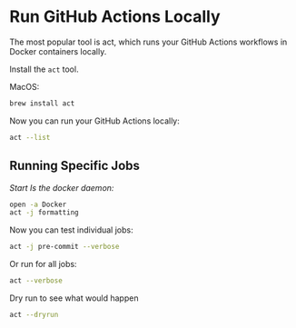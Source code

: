 # Run GitHub Actions Locally

The most popular tool is act, which runs your GitHub Actions workflows in Docker containers locally.

Install the ``act`` tool.

MacOS:

```sh
brew install act
```

Now you can run your GitHub Actions locally:

```sh
act --list
```

## Running Specific Jobs

_Start Is the docker daemon:_
```sh
open -a Docker
act -j formatting
```

Now you can test individual jobs:
```sh
act -j pre-commit --verbose
```

Or run for all jobs:
```sh
act --verbose
```

Dry run to see what would happen
```sh
act --dryrun
```
